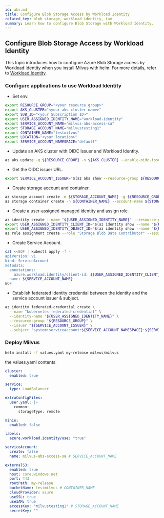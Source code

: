 ```yaml
---
id: abs.md
title: Configure Blob Storage Access by Workload Identity
related_key: blob storage, workload identity, iam
summary: Learn how to configure Blob Storage with Workload Identity.
---
```


## Configure Blob Storage Access by Workload Identity
This topic introduces how to configure Azure Blob Storage access by Workload Identity when you install Milvus with helm. 
For more details, refer to [Workload Identity](https://azure.github.io/azure-workload-identity/docs/introduction.html).


### Configure applications to use Workload Identity

- Set env.
```bash
export RESOURCE_GROUP="<your resource group>"
export AKS_CLUSTER="<your aks cluster name>" 
export SUB_ID="<your Subscription ID>"
export USER_ASSIGNED_IDENTITY_NAME="workload-identity"
export SERVICE_ACCOUNT_NAME="milvus-abs-access-sa"
export STORAGE_ACCOUNT_NAME="milvustesting1"
export CONTAINER_NAME="testmilvus"
export LOCATION="<your location>"
export SERVICE_ACCOUNT_NAMESPACE="default"
```

- Update an AKS cluster with OIDC Issuer and Workload Identity.
```bash
az aks update -g ${RESOURCE_GROUP} -n ${AKS_CLUSTER} --enable-oidc-issuer --enable-workload-identity
```

- Get the OIDC issuer URL.
```bash
export SERVICE_ACCOUNT_ISSUER="$(az aks show --resource-group ${RESOURCE_GROUP} --name ${AKS_CLUSTER} --query 'oidcIssuerProfile.issuerUrl' -otsv)"
```

- Create storage account and container.
```bash
az storage account create -n ${STORAGE_ACCOUNT_NAME} -g ${RESOURCE_GROUP} -l $LOCATION --sku Standard_LRS --min-tls-version TLS1_2
az storage container create -n ${CONTAINER_NAME} --account-name ${STORAGE_ACCOUNT_NAME}

```

- Create a user-assigned managed identity and assign role.
```bash
az identity create --name "${USER_ASSIGNED_IDENTITY_NAME}" --resource-group "${RESOURCE_GROUP}"
export USER_ASSIGNED_IDENTITY_CLIENT_ID="$(az identity show --name "${USER_ASSIGNED_IDENTITY_NAME}" --resource-group "${RESOURCE_GROUP}" --query 'clientId' -otsv)"
export USER_ASSIGNED_IDENTITY_OBJECT_ID="$(az identity show --name "${USER_ASSIGNED_IDENTITY_NAME}" --resource-group "${RESOURCE_GROUP}" --query 'principalId' -otsv)"
az role assignment create --role "Storage Blob Data Contributor" --assignee "${USER_ASSIGNED_IDENTITY_OBJECT_ID}" --scope "/subscriptions/${SUB_ID}/resourceGroups/${RESOURCE_GROUP}/providers/Microsoft.Storage/storageAccounts/${STORAGE_ACCOUNT_NAME}"

```

- Create Service Account.
```bash
cat <<EOF | kubectl apply -f -
apiVersion: v1
kind: ServiceAccount
metadata:
  annotations:
    azure.workload.identity/client-id: ${USER_ASSIGNED_IDENTITY_CLIENT_ID}
  name: ${SERVICE_ACCOUNT_NAME}
EOF
```

- Establish federated identity credential between the identity and the service account issuer & subject.
```bash
az identity federated-credential create \
  --name "kubernetes-federated-credential" \
  --identity-name "${USER_ASSIGNED_IDENTITY_NAME}" \
  --resource-group "${RESOURCE_GROUP}" \
  --issuer "${SERVICE_ACCOUNT_ISSUER}" \
  --subject "system:serviceaccount:${SERVICE_ACCOUNT_NAMESPACE}:${SERVICE_ACCOUNT_NAME}"
```


### Deploy Milvus
```bash
helm install -f values.yaml my-release milvus/milvus
``` 

the values.yaml contents:
```yaml
cluster:
  enabled: true

service:
  type: LoadBalancer

extraConfigFiles:
  user.yaml: |+
    common:
      storageType: remote

minio:
  enabled: false

labels:
  azure.workload.identity/use: "true"

serviceAccount:
  create: false
  name: milvus-abs-access-sa # SERVICE_ACCOUNT_NAME

externalS3:
  enabled: true
  host: core.windows.net
  port: 443
  rootPath: my-release
  bucketName: testmilvus # CONTAINER_NAME
  cloudProvider: azure
  useSSL: true
  useIAM: true
  accessKey: "milvustesting1" # STORAGE_ACCOUNT_NAME
  secretKey: ""
```
